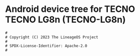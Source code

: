 # Android device tree for TECNO TECNO LG8n (TECNO-LG8n)

```
#
# Copyright (C) 2023 The LineageOS Project
#
# SPDX-License-Identifier: Apache-2.0
#
```
